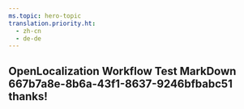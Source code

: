 ```yaml
---
ms.topic: hero-topic
translation.priority.ht: 
  - zh-cn
  - de-de
---
```

## OpenLocalization Workflow Test MarkDown 667b7a8e-8b6a-43f1-8637-9246bfbabc51 thanks!
